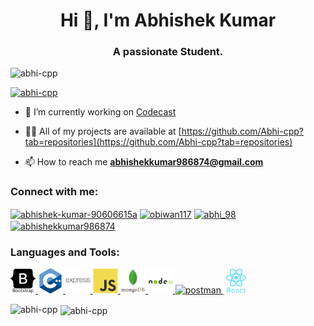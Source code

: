 <h1 align="center">Hi 👋, I'm Abhishek Kumar</h1>
<h3 align="center">A passionate Student.</h3>

<p align="left"> <img src="https://komarev.com/ghpvc/?username=abhi-cpp&label=Profile%20views&color=0e75b6&style=flat" alt="abhi-cpp" /> </p>

<p align="left"> <a href="https://github.com/ryo-ma/github-profile-trophy"><img src="https://github-profile-trophy.vercel.app/?username=abhi-cpp" alt="abhi-cpp" /></a> </p>

- 🔭 I’m currently working on [Codecast](https://github.com/Abhi-cpp/Code-Cast-frontend)

- 👨‍💻 All of my projects are available at [https://github.com/Abhi-cpp?tab=repositories](https://github.com/Abhi-cpp?tab=repositories)

- 📫 How to reach me **abhishekkumar986874@gmail.com**

<h3 align="left">Connect with me:</h3>
<p align="left">
<a href="https://linkedin.com/in/abhishek-kumar-90606615a" target="blank"><img align="center" src="https://raw.githubusercontent.com/rahuldkjain/github-profile-readme-generator/master/src/images/icons/Social/linked-in-alt.svg" alt="abhishek-kumar-90606615a" height="30" width="40" /></a>
<a href="https://www.codechef.com/users/obiwan117" target="blank"><img align="center" src="https://cdn.jsdelivr.net/npm/simple-icons@3.1.0/icons/codechef.svg" alt="obiwan117" height="30" width="40" /></a>
<a href="https://codeforces.com/profile/abhi_98" target="blank"><img align="center" src="https://raw.githubusercontent.com/rahuldkjain/github-profile-readme-generator/master/src/images/icons/Social/codeforces.svg" alt="abhi_98" height="30" width="40" /></a>
<a href="https://www.leetcode.com/abhishekkumar986874" target="blank"><img align="center" src="https://raw.githubusercontent.com/rahuldkjain/github-profile-readme-generator/master/src/images/icons/Social/leet-code.svg" alt="abhishekkumar986874" height="30" width="40" /></a>
</p>

<h3 align="left">Languages and Tools:</h3>
<p align="left"> <a href="https://getbootstrap.com" target="_blank" rel="noreferrer"> <img src="https://raw.githubusercontent.com/devicons/devicon/master/icons/bootstrap/bootstrap-plain-wordmark.svg" alt="bootstrap" width="40" height="40"/> </a> <a href="https://www.w3schools.com/cpp/" target="_blank" rel="noreferrer"> <img src="https://raw.githubusercontent.com/devicons/devicon/master/icons/cplusplus/cplusplus-original.svg" alt="cplusplus" width="40" height="40"/> </a> <a href="https://expressjs.com" target="_blank" rel="noreferrer"> <img src="https://raw.githubusercontent.com/devicons/devicon/master/icons/express/express-original-wordmark.svg" alt="express" width="40" height="40"/> </a> <a href="https://developer.mozilla.org/en-US/docs/Web/JavaScript" target="_blank" rel="noreferrer"> <img src="https://raw.githubusercontent.com/devicons/devicon/master/icons/javascript/javascript-original.svg" alt="javascript" width="40" height="40"/> </a> <a href="https://www.mongodb.com/" target="_blank" rel="noreferrer"> <img src="https://raw.githubusercontent.com/devicons/devicon/master/icons/mongodb/mongodb-original-wordmark.svg" alt="mongodb" width="40" height="40"/> </a> <a href="https://nodejs.org" target="_blank" rel="noreferrer"> <img src="https://raw.githubusercontent.com/devicons/devicon/master/icons/nodejs/nodejs-original-wordmark.svg" alt="nodejs" width="40" height="40"/> </a> <a href="https://postman.com" target="_blank" rel="noreferrer"> <img src="https://www.vectorlogo.zone/logos/getpostman/getpostman-icon.svg" alt="postman" width="40" height="40"/> </a> <a href="https://reactjs.org/" target="_blank" rel="noreferrer"> <img src="https://raw.githubusercontent.com/devicons/devicon/master/icons/react/react-original-wordmark.svg" alt="react" width="40" height="40"/> </a> </p>

<p><img align="left" src="https://github-readme-stats.vercel.app/api/top-langs?username=abhi-cpp&show_icons=true&locale=en&layout=compact" alt="abhi-cpp" /></p>

<p>&nbsp;<img align="center" src="https://github-readme-stats.vercel.app/api?username=abhi-cpp&show_icons=true&locale=en" alt="abhi-cpp" /></p>
